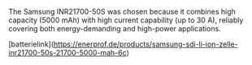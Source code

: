 The Samsung INR21700-50S was chosen because it combines high capacity (5000 mAh) with high current capability (up to 30 A), reliably covering both energy-demanding and high-power applications.



\[batterielink](https://enerprof.de/products/samsung-sdi-li-ion-zelle-inr21700-50s-21700-5000-mah-6c)



